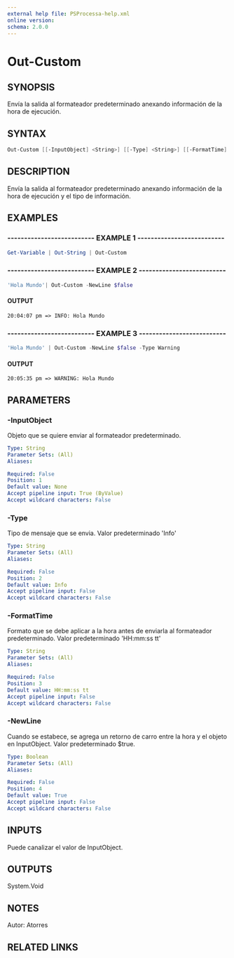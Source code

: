 ```yaml
---
external help file: PSProcessa-help.xml
online version: 
schema: 2.0.0
---
```


# Out-Custom

## SYNOPSIS
Envía la salida al formateador predeterminado anexando información de la hora de ejecución.

## SYNTAX

```powershell
Out-Custom [[-InputObject] <String>] [[-Type] <String>] [[-FormatTime] <String>] [[-NewLine] <Boolean>]
```

## DESCRIPTION
Envía la salida al formateador predeterminado anexando información de la hora de ejecución y el tipo de información.

## EXAMPLES

### -------------------------- EXAMPLE 1 --------------------------
```powershell
Get-Variable | Out-String | Out-Custom
```

### -------------------------- EXAMPLE 2 --------------------------
```powershell
'Hola Mundo'| Out-Custom -NewLine $false
```

#### OUTPUT 
```
20:04:07 pm => INFO: Hola Mundo
```


### -------------------------- EXAMPLE 3 --------------------------
```powershell
'Hola Mundo' | Out-Custom -NewLine $false -Type Warning
```
#### OUTPUT 
```
20:05:35 pm => WARNING: Hola Mundo
```

## PARAMETERS

### -InputObject
Objeto que se quiere enviar al formateador predeterminado.

```yaml
Type: String
Parameter Sets: (All)
Aliases: 

Required: False
Position: 1
Default value: None
Accept pipeline input: True (ByValue)
Accept wildcard characters: False
```

### -Type
Tipo de mensaje que se envia.
Valor predeterminado 'Info'

```yaml
Type: String
Parameter Sets: (All)
Aliases: 

Required: False
Position: 2
Default value: Info
Accept pipeline input: False
Accept wildcard characters: False
```

### -FormatTime
Formato que se debe aplicar a la hora antes de enviarla al formateador predeterminado.
Valor predeterminado 'HH:mm:ss tt'

```yaml
Type: String
Parameter Sets: (All)
Aliases: 

Required: False
Position: 3
Default value: HH:mm:ss tt
Accept pipeline input: False
Accept wildcard characters: False
```

### -NewLine
Cuando se estabece, se agrega un retorno de carro entre la hora y el objeto en InputObject.
Valor predeterminado $true.

```yaml
Type: Boolean
Parameter Sets: (All)
Aliases: 

Required: False
Position: 4
Default value: True
Accept pipeline input: False
Accept wildcard characters: False
```

## INPUTS
Puede canalizar el valor de InputObject.

## OUTPUTS

System.Void

## NOTES
Autor: Atorres

## RELATED LINKS

